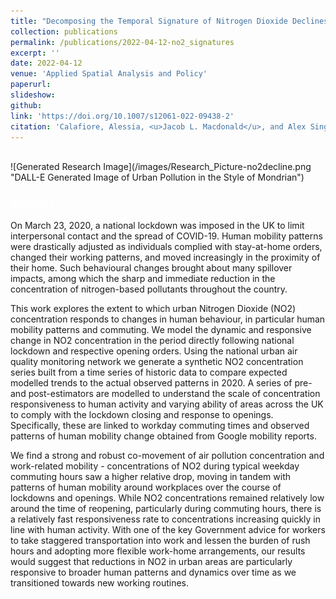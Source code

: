 ```yaml
---
title: "Decomposing the Temporal Signature of Nitrogen Dioxide Declines during the COVID-19 Pandemic in UK Urban Areas"
collection: publications
permalink: /publications/2022-04-12-no2_signatures
excerpt: ''
date: 2022-04-12
venue: 'Applied Spatial Analysis and Policy'
paperurl: 
slideshow: 
github: 
link: 'https://doi.org/10.1007/s12061-022-09438-2'
citation: 'Calafiore, Alessia, <u>Jacob L. Macdonald</u>, and Alex Singleton. (2022). &quot;Decomposing the Temporal Signature of Nitrogen Dioxide Declines during the COVID-19 Pandemic in UK Urban Areas.&quot; <b><i><span style="color:white">Applied Spatial Analysis and Policy</span></i></b>'
---
```


<br />
![Generated Research Image](/images/Research_Picture-no2decline.png "DALL-E Generated Image of Urban Pollution in the Style of Mondrian")



### <span style="color:white">Abstract</span>

On March 23, 2020, a national lockdown was imposed in the UK to limit interpersonal contact and the spread of COVID-19. Human mobility patterns were drastically adjusted as individuals complied with stay-at-home orders, changed their working patterns, and moved increasingly in the proximity of their home. Such behavioural changes brought about many spillover impacts, among which the sharp and immediate reduction in the concentration of nitrogen-based pollutants throughout the country. 

This work explores the extent to which urban Nitrogen Dioxide (NO2) concentration responds to changes in human behaviour, in particular human mobility patterns and commuting. We model the dynamic and responsive change in NO2 concentration in the period directly following national lockdown and respective opening orders. Using the national urban air quality monitoring network we generate a synthetic NO2 concentration series built from a time series of historic data to compare expected modelled trends to the actual observed patterns in 2020. A series of pre- and post-estimators are modelled to understand the scale of concentration responsiveness to human activity and varying ability of areas across the UK to comply with the lockdown closing and response to openings. Specifically, these are linked to workday commuting times and observed patterns of human mobility change obtained from Google mobility reports. 

We find a strong and robust co-movement of air pollution concentration and work-related mobility - concentrations of NO2 during typical weekday commuting hours saw a higher relative drop, moving in tandem with patterns of human mobility around workplaces over the course of lockdowns and openings. While NO2 concentrations remained relatively low around the time of reopening, particularly during commuting hours, there is a relatively fast responsiveness rate to concentrations increasing quickly in line with human activity. With one of the key Government advice for workers to take staggered transportation into work and lessen the burden of rush hours and adopting more flexible work-home arrangements, our results would suggest that reductions in NO2 in urban areas are particularly responsive to broader human patterns and dynamics over time as we transitioned towards new working routines.
